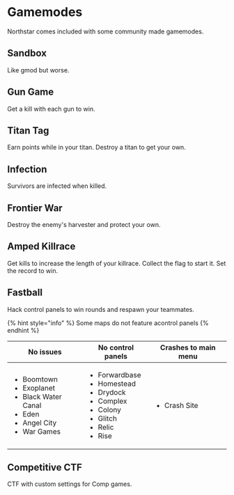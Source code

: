 # Gamemodes

Northstar comes included with some community made gamemodes.

## Sandbox

Like gmod but worse.

## Gun Game

Get a kill with each gun to win.

## Titan Tag

Earn points while in your titan. Destroy a titan to get your own.

## Infection

Survivors are infected when killed.

## Frontier War

Destroy the enemy's harvester and protect your own.

## Amped Killrace

Get kills to increase the length of your killrace. Collect the flag to start it. Set the record to win.

## Fastball

Hack control panels to win rounds and respawn your teammates.

{% hint style="info" %}
Some maps do not feature acontrol panels
{% endhint %}

| No issues                                                                                                                | No control panels                                                                                                                        | Crashes to main menu                |
| ------------------------------------------------------------------------------------------------------------------------ | ---------------------------------------------------------------------------------------------------------------------------------------- | ----------------------------------- |
| <ul><li>Boomtown</li><li>Exoplanet</li><li>Black Water Canal</li><li>Eden</li><li>Angel City</li><li>War Games</li></ul> | <ul><li>Forwardbase</li><li>Homestead</li><li>Drydock</li><li>Complex</li><li>Colony</li><li>Glitch</li><li>Relic</li><li>Rise</li></ul> | <p></p><ul><li>Crash Site</li></ul> |


## Competitive CTF

CTF with custom settings for Comp games.
